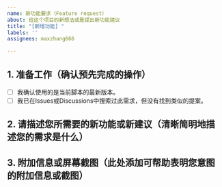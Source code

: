 ```yaml
---
name: 新功能要求（Feature request）
about: 给这个项目的新想法或是提出新功能建议
title: "[新增功能] "
labels: ''
assignees: maxzhang666

---
```


## 1. 准备工作（确认预先完成的操作）
<!-- 请您在反馈问题前，确认完成以下准备工作，如确定请将[ ]改为[x]，并删除[ ]中的空格 -->

- [ ] 我确认使用的是当前脚本的最新版本。
- [ ] 我已在Issues或Discussions中搜索过此需求，但没有找到类似的提案。

## 2. 请描述您所需要的新功能或新建议（清晰简明地描述您的需求是什么）


## 3. 附加信息或屏幕截图（此处添加可帮助表明您意图的附加信息或截图）
